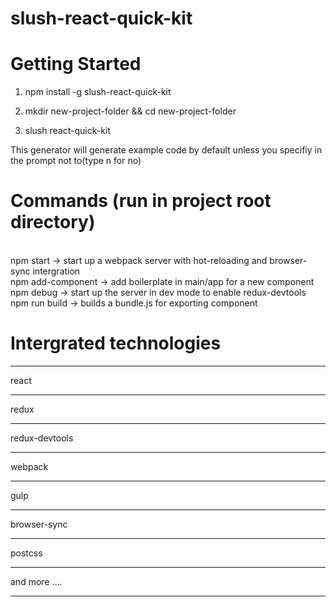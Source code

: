 # slush-react-quick-kit

# Getting Started 


1. npm install -g slush-react-quick-kit

2. mkdir new-project-folder && cd new-project-folder

3. slush react-quick-kit

This generator will generate example code by default unless you specifiy in the prompt not to(type n for no)

# Commands (run in project root directory)
<br/> 
npm start -> start up a webpack server with hot-reloading and browser-sync intergration<br/> 
npm add-component -> add boilerplate in main/app for a new component<br/>   
npm debug -> start up the server in dev mode to enable redux-devtools<br/> 
npm run build -> builds a bundle.js for exporting component<br/> 



# Intergrated technologies

***
react
***
redux
***
redux-devtools
***
webpack
***
gulp
***
browser-sync
***
postcss
***
and more ....
***
